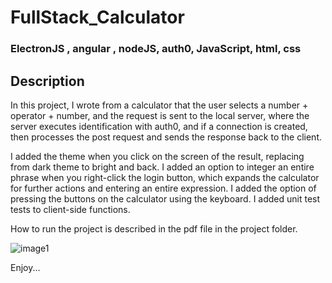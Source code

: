 # FullStack_Calculator

### ElectronJS , angular , nodeJS, auth0, JavaScript, html, css

## Description

In this project, I wrote from a calculator that the user selects a number + operator + number, and the request is sent to the local server, where the server executes identification with auth0, and if a connection is created, then processes the post request and sends the response back to the client.

I added the theme when you click on the screen of the result, replacing from dark theme to bright and back.
I added an option to integer an entire phrase when you right-click the login button, which expands the calculator for further actions and entering an entire expression.
I added the option of pressing the buttons on the calculator using the keyboard.
I added unit test tests to client-side functions.

How to run the project is described in the pdf file in the project folder.

![image1](https://profile.fcdn.co.il/images2/0__05b3bfdae2ea2e.jpg)


Enjoy...
